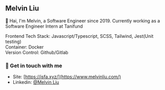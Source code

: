 ## Melvin Liu

👋 Hai, I'm Melvin, a Software Engineer since 2019. Currently working as a Software Engineer Intern at Tanifund

Frontend Tech Stack: Javascript/Typescript, SCSS, Tailwind, Jest(Unit testing)  
Container: Docker  
Version Control: Github/Gitlab  

### 💬 Get in touch with me
- Site: [https://isfa.xyz/](https://www.melvinliu.com/)
- Linkedin: [@Melvin Liu](https://www.linkedin.com/in/melvin-liu/)
